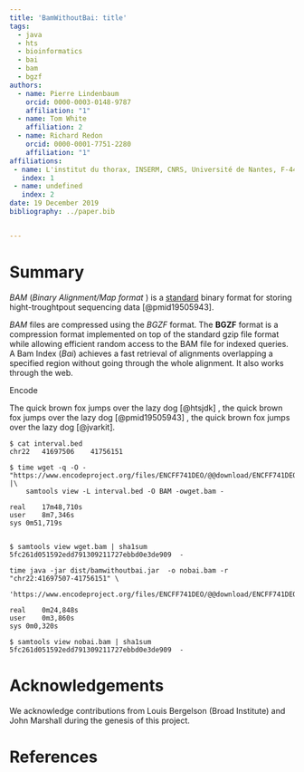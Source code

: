 ```yaml
---
title: 'BamWithoutBai: title'
tags:
  - java
  - hts
  - bioinformatics
  - bai
  - bam
  - bgzf
authors:
  - name: Pierre Lindenbaum
    orcid: 0000-0003-0148-9787
    affiliation: "1" 
  - name: Tom White
    affiliation: 2
  - name: Richard Redon
    orcid: 0000-0001-7751-2280
    affiliation: "1" 
affiliations:
 - name: L'institut du thorax, INSERM, CNRS, Université de Nantes, F-44000 Nantes, France.
   index: 1
 - name: undefined
   index: 2
date: 19 December 2019
bibliography: ../paper.bib


---
```


# Summary

*BAM* (*Binary Alignment/Map format* ) is a [standard](https://samtools.github.io/hts-specs/SAMv1.pdf) binary format for storing hight-troughtpout sequencing data [@pmid19505943].


*BAM* files are compressed using the *BGZF* format. The **BGZF** format is a compression format implemented on top of the standard gzip file format while allowing efficient random access to the BAM file for indexed queries. A Bam Index (*Bai*) achieves a fast retrieval of alignments overlapping a specified region without going through the whole alignment. It also works through the web. 


Encode

The quick brown fox jumps over the lazy dog [@htsjdk] , the quick brown fox jumps over the lazy dog [@pmid19505943] ,  the quick brown fox jumps over the lazy dog [@jvarkit].

```
$ cat interval.bed
chr22	41697506	41756151

$ time wget -q -O - "https://www.encodeproject.org/files/ENCFF741DEO/@@download/ENCFF741DEO.bam" |\
	samtools view -L interval.bed -O BAM -owget.bam - 

real	17m48,710s
user	8m7,346s
sys	0m51,719s


$ samtools view wget.bam | sha1sum 
5fc261d051592edd791309211727ebbd0e3de909  -

time java -jar dist/bamwithoutbai.jar  -o nobai.bam -r "chr22:41697507-41756151" \
	 'https://www.encodeproject.org/files/ENCFF741DEO/@@download/ENCFF741DEO.bam' 

real	0m24,848s
user	0m3,860s
sys	0m0,320s

$ samtools view nobai.bam | sha1sum 
5fc261d051592edd791309211727ebbd0e3de909  -
```



# Acknowledgements

We acknowledge contributions from Louis Bergelson (Broad Institute) and John Marshall during the genesis of this project.

# References

